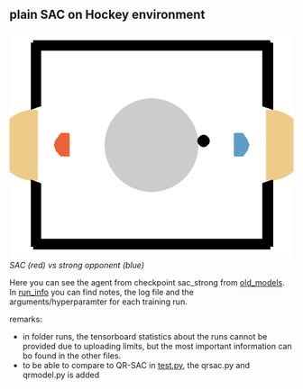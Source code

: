 ## plain SAC on Hockey environment

![SAC vs strong opponent](../../assets/sac_strong_vs_strong_opp.gif)
*SAC (red) vs strong opponent (blue)*

Here you can see the agent from checkpoint sac_strong from [old_models](./old_models/). In [run_info](./run_info/) you can find notes, the log file and the arguments/hyperparamter for each training run.

remarks: 
- in folder runs, the tensorboard statistics about the runs cannot be provided due to uploading limits, but the most important information can bo found in the other files. 
- to be able to compare to QR-SAC in [test.py](./test.py), the qrsac.py and qrmodel.py is added 